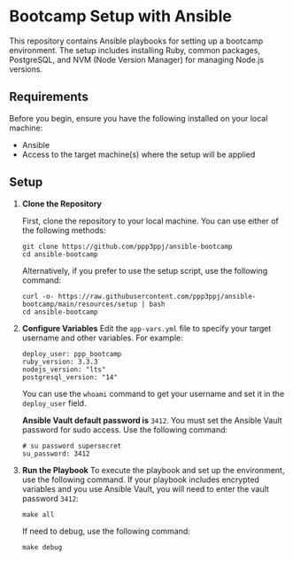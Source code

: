 # Bootcamp Setup with Ansible

This repository contains Ansible playbooks for setting up a bootcamp environment. The setup includes installing Ruby, common packages, PostgreSQL, and NVM (Node Version Manager) for managing Node.js versions.

## Requirements

Before you begin, ensure you have the following installed on your local machine:

-   Ansible
-   Access to the target machine(s) where the setup will be applied

## Setup

1. **Clone the Repository**

	First, clone the repository to your local machine. You can use either of the following methods:
    ```
    git clone https://github.com/ppp3ppj/ansible-bootcamp
    cd ansible-bootcamp
    ```
	Alternatively, if you prefer to use the setup script, use the following command:
	```
	curl -o- https://raw.githubusercontent.com/ppp3ppj/ansible-bootcamp/main/resources/setup | bash
    cd ansible-bootcamp
    ```
2.  **Configure Variables**
Edit the `app-vars.yml` file to specify your target username and other variables. For example:
	```
	deploy_user: ppp_bootcamp
	ruby_version: 3.3.3
	nodejs_version: "lts"
	postgresql_version: "14"
	```
	You can use the `whoami` command to get your username and set it in the `deploy_user` field.

	**Ansible Vault default password is** `3412`. You must set the Ansible Vault password for sudo access. Use the following command:
	 ```
	 # su password supersecret
	su_password: 3412
	 ```
3. **Run the Playbook**
	To execute the playbook and set up the environment, use the following command. If your playbook includes encrypted variables and you use Ansible Vault, you will need to enter the vault password `3412`:
	```
	make all
	```
	If need to debug, use the following command:
	```
	make debug
	```

